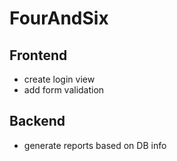 # FourAndSix

## Frontend

- create login view
- add form validation

## Backend

- generate reports based on DB info
